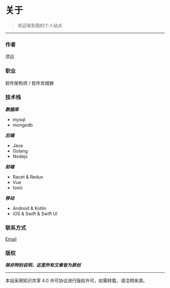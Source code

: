 # 关于


> 欢迎来到我的个人站点

---

### 作者

须远

### 职业

软件架构师 / 软件攻城狮

### 技术栈

***数据库***

- mysql
- mongodb

***后端***

- Java
- Golang
- Nodejs

***前端***

- Racet & Redux
- Vue
- Ionic

***移动***

- Android & Kotlin
- iOS & Swift & Swift UI

### 联系方式

[Email](mailto:itwangxiang@gmail.com)

### 版权

***除非特别说明，这里所有文章皆为原创***

---

本站采用知识共享 4.0 许可协议进行版权许可，如需转载，请注明来源。
